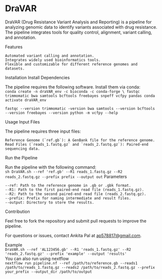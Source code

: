 # DraVAR
DraVAR (Drug Resistance Variant Analysis and Reporting) is a pipeline for analyzing genomic data to identify variants associated with drug resistance. The pipeline integrates tools for quality control, alignment, variant calling, and annotation.

Features

    Automated variant calling and annotation.
    Integrates widely used bioinformatics tools.
    Flexible and customizable for different reference genomes and datasets.

Installation
Install Dependencies

The pipeline requires the following software. Install them via conda: <br/>
`conda create -n draVAR_env -c bioconda -c conda-forge \
    fastqc trimmomatic bwa samtools bcftools freebayes snpeff vcfpy pandas
conda activate draVAR_env`

`fastqc --version
trimmomatic -version
bwa
samtools --version
bcftools --version
freebayes --version
python -m vcfpy --help`

Usage
Input Files

The pipeline requires three input files: <br/>

    Reference Genome (`ref.gb`): A GenBank file for the reference genome.
    Read Files (`reads_1.fastq.gz` and `reads_2.fastq.gz`): Paired-end sequencing data.

Run the Pipeline

Run the pipeline with the following command:<br/>
`sh DraVAR.sh --ref 'ref.gb' --R1 reads_1.fastq.gz --R2 reads_2.fastq.gz --prefix prefix --output out`
Parameters <br/>

    --ref: Path to the reference genome in .gb or .gbk format.
    --R1: Path to the first paired-end read file (reads_1.fastq.gz).
    --R2: Path to the second paired-end read file (reads_2.fastq.gz).
    --prefix: Prefix for naming intermediate and result files.
    --output: Directory to store the results.
Contribution

Feel free to fork the repository and submit pull requests to improve the pipeline.

For questions or issues, contact Ankita Pal at ap578817@gmail.com.

Example <br/>
`DraVAR.sh --ref 'AL123456.gb' --R1 'reads_1.fastq.gz' --R2 'reads_2.fastq.gz' --prefix 'example' --output 'results'`<br/>
You can also run using nextflow<br/>
`nextflow run pipeline.nf --ref /path/to/reference.gb --reads1 /path/to/reads_1.fastq.gz --reads2 /path/to/reads_2.fastq.gz --prefix your_prefix --output_dir /path/to/output`


    

